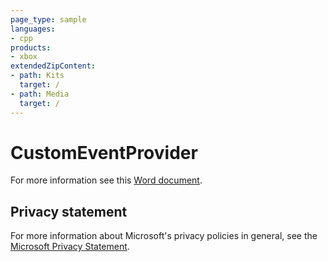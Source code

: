 ```yaml
---
page_type: sample
languages:
- cpp
products:
- xbox
extendedZipContent:
- path: Kits
  target: /
- path: Media
  target: /
---
```


# CustomEventProvider

For more information see this [Word document](https://github.com/microsoft/Xbox-GDK-Samples/blob/main/Samples/System/CustomEventProvider/ReadMe.docx).

## Privacy statement

For more information about Microsoft's privacy policies in general, see the [Microsoft Privacy Statement](https://privacy.microsoft.com/privacystatement/).
